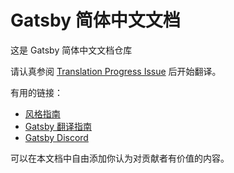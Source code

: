 
# Gatsby 简体中文文档

这是 Gatsby 简体中文文档仓库

请认真参阅 [Translation Progress Issue](https://github.com/gatsbyjs/gatsby-zh-Hans/issues/1) 后开始翻译。

有用的链接：

- [风格指南](/style-guide.md)
- [Gatsby 翻译指南](https://www.gatsbyjs.org/contributing/gatsby-docs-translation-guide/)
- [Gatsby Discord](https://gatsby.dev/discord)

可以在本文档中自由添加你认为对贡献者有价值的内容。



